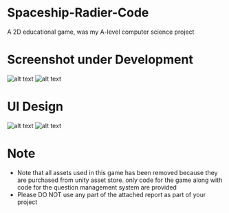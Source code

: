 # Spaceship-Radier-Code
A 2D educational game, was my A-level computer science project

# Screenshot under Development
![alt text](https://github.com/FortyIX/Spaceship-Radier-Code/blob/master/screenshot/under_dev.png "under development 1")
![alt text](https://github.com/FortyIX/Spaceship-Radier-Code/blob/master/screenshot/under_dev2.png " under development 2")

# UI Design 
![alt text](https://github.com/FortyIX/Spaceship-Radier-Code/blob/master/screenshot/menu.png "Menu page")
![alt text](https://github.com/FortyIX/Spaceship-Radier-Code/blob/master/screenshot/login.png "login page")

# Note
- Note that all assets used in this game has been removed because they are purchased from unity asset store. only code for the game along with code for the question management system are provided
- Please DO NOT use any part of the attached report as part of your project 
